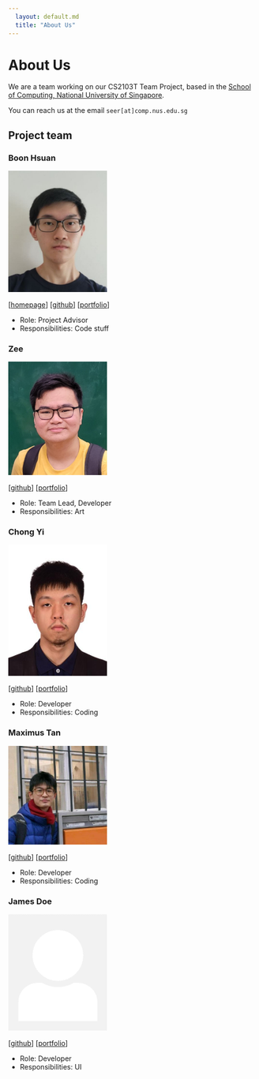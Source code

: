 ```yaml
---
  layout: default.md
  title: "About Us"
---
```


# About Us

We are a team working on our CS2103T Team Project, based in the
[School of Computing, National University of Singapore](http://www.comp.nus.edu.sg).

You can reach us at the email `seer[at]comp.nus.edu.sg`

## Project team

### Boon Hsuan

<img src="images/flyingdonkeys.png" width="200px">

[[homepage](https://tuition-production.up.railway.app/)]
[[github](https://github.com/FlyingDonkeys)]
[[portfolio](team/boonhsuan.md)]

* Role: Project Advisor
* Responsibilities: Code stuff

### Zee

<img src="images/zeepheru.png" width="200px">

[[github](http://github.com/zeepheru)]
[[portfolio](team/zee.md)]

* Role: Team Lead, Developer
* Responsibilities: Art

### Chong Yi

<img src="images/accountexeregister.png" width="200px">

[[github](https://github.com/accountexeregister)] [[portfolio](team/chongyi.md)]

* Role: Developer
* Responsibilities: Coding

### Maximus Tan

<img src="images/miloaisdino.png" width="200px">

[[github](http://github.com/miloaisdino)]
[[portfolio](team/maximus.md)]

* Role: Developer
* Responsibilities: Coding

### James Doe

<img src="images/johndoe.png" width="200px">

[[github](http://github.com/johndoe)]
[[portfolio](team/johndoe.md)]

* Role: Developer
* Responsibilities: UI
